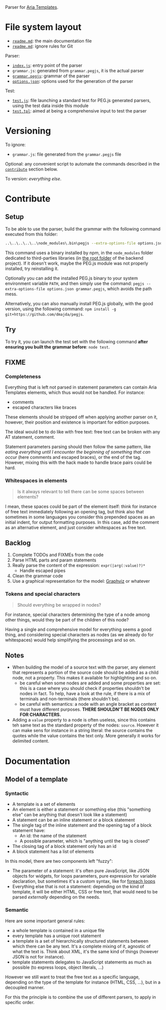 Parser for [Aria Templates](http://ariatemplates.com/).

# File system layout

* [`readme.md`](./readme.md): the main documentation file
* [`readme.md`](./readme.md): ignore rules for Git

Parser:

* [`index.js`](./index.js): entry point of the parser
* `grammar.js`: generated from `grammar.pegjs`, it is the actual parser
* [`grammar.pegjs`](./grammar.pegjs): grammar of the parser
* [`options.json`](./options.json): options used for the generation of the parser

Test:

* [`test.js`](./test.js): file launching a standard test for PEG.js generated parsers, using the test data inside this module
* [`test.tpl`](./test.tpl): aimed at being a comprehensive input to test the parser

# Versioning

To ignore:

* `grammar.js`: file generated from the `grammar.pegjs` file

Optional: any convenient script to automate the commands described in the [`contribute`](#contribute) section below.

To version: _everything else_.

# Contribute

## Setup

To be able to use the parser, build the grammar with the following command executed from this folder:

```bash
..\..\..\..\..\node_modules\.bin\pegjs --extra-options-file options.json grammar.pegjs
```

This command uses a binary installed by npm, in the `node_modules` folder dedicated to third-parties libraries (in [the root folder](/) of the backend project). If it doesn't work, maybe the PEG.js module was not properly installed, try reinstalling it.

Optionally you can add the installed PEG.js binary to your system environment variable `PATH`, and then simply use the command: `pegjs --extra-options-file options.json grammar.pegjs`, which avoids the path mess.

Alternatively, you can also manually install PEG.js globally, with the good version, using the following command: `npm install -g git+https://github.com/dmajda/pegjs`.

## Try

To try it, you can launch the test set with the following command __after ensuring you built the grammar before__: `node test`.

## FIXME

### Completeness

Everything that is left not parsed in statement parameters can contain Aria Templates elements, which thus would not be handled. For instance:

* comments
* escaped characters like braces

These elements should be stripped off when applying another parser on it, however, their position and existence is important for edition purposes.

The ideal would be to do like with free text: free text can be broken with any AT statement, comment.

Statement parameters parsing should then follow the same pattern, like _eating everything until I encounter the beginning of something that can occur_ (here comments and escaped braces), or the end of the tag. However, mixing this with the hack made to handle brace pairs could be hard.

### Whitespaces in elements

> Is it always relevant to tell there can be some spaces between elements?

I mean, these spaces could be part of the element itself: think for instance of free text immediately following an opening tag, but think also that sometimes in some languages you consider this prepended spaces as an initial indent, for output formatting purposes. In this case, add the comment as an alternative element, and just consider whitespaces as free text.


## Backlog

1. Complete TODOs and FIXMEs from the code
1. Parse HTML parts and param statements
1. Really parse the content of the expression: `expr(|arg(:value)?)*`
	* Handle escaped pipes
1. Clean the grammar code
1. Use a graphical representation for the model: [Graphviz](http://www.graphviz.org/) or whatever

### Tokens and special characters

> Should everything be wrapped in nodes?

For instance, special characters determining the type of a node among other things, would they be part of the children of this node?

Having a single and comprehensive model for everything seems a good thing, and considering special characters as nodes (as we already do for whitespaces) would help simplifying the processings and so on.

## Notes

* When building the model of a source text with the parser, any element that represents a portion of the source code should be added as a child node, not a property. This makes it available for highlighting and so on.
	* be careful when some nodes are added and some properties are set: this is a case where you should check if properties shouldn't be nodes in fact. To help, have a look at the rule, if there is a mix of terminals and non-terminals (there shouldn't be).
	* be careful with semantics: a node with an angle bracket as content must have different purposes. __THERE SHOULDN'T BE NODES ONLY FOR CHARACTERS.__
* Adding a `value` property to a node is often useless, since this contains teh same text as the standard property of the nodes: `source`. However it can make sens for instance in a string literal: the source contains the quotes while the value contains the text only. More generally it works for delimited content.

# Documentation

## Model of a template

### Syntactic

* A template is a set of elements
* An element is either a statement or something else (this "something else" can be anything that doesn't look like a statement)
* A statement can be an inline statement or a block statement
* The single tag of the inline statement and the opening tag of a block statement have:
	* An id: the name of the statement
	* A possible parameter, which is "anything until the tag is closed"
* The closing tag of a block statement only has an id
* A block statement has a list of elements

In this model, there are two components left "fuzzy":

* The parameter of a statement: it's often pure JavaScript, like JSON objects for widgets, for loops parameters, pure expression for variable declaration, but sometimes it's a custom syntax, like for [foreach loops](http://ariatemplates.com/usermanual/latest/writing_templates#foreach)
* Everything else that is not a statement: depending on the kind of template, it will be either HTML, CSS or free text, that would need to be parsed _externally_ depending on the needs.

### Semantic

Here are some important general rules:

* a whole template is contained in a unique file
* every template has a unique root statement
* a template is a set of hierarchically structured statements between which there can be any text. It's a complete mixing of it, agnostic of what the text is. Think about XML, it's the same kind of things (however JSON is not for instance).
* template statements delegates to JavaScript statements as much as possible (to express loops, object literals, ...)

However we still want to treat the free text as a specific language, depending on the type of the template for instance (HTML, CSS, ...), but in a decoupled manner.

For this the principle is to combine the use of different parsers, to apply in specific order.
